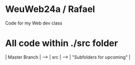# WeuWeb24a / Rafael 
Code for my Web dev class


# All code within ./src folder

| Master Branch | --> | src | --> | "Subfolders for upcoming" |

